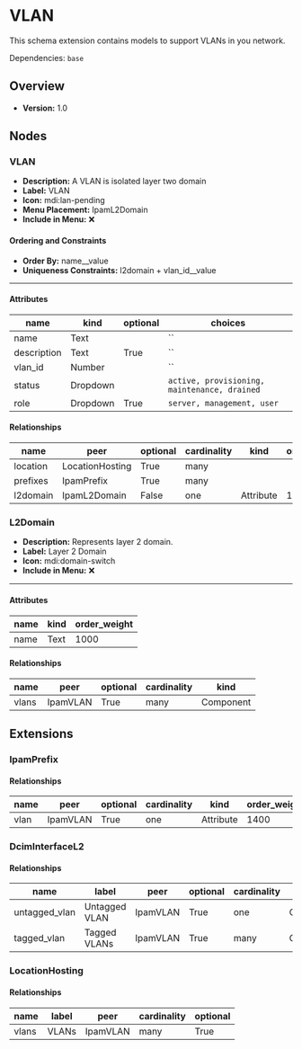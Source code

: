 # VLAN

This schema extension contains models to support VLANs in you network.


Dependencies: `base`
## Overview
- **Version:** 1.0
## Nodes
### **VLAN**
- **Description:** A VLAN is isolated layer two domain
- **Label:** VLAN
- **Icon:** mdi:lan-pending
- **Menu Placement:** IpamL2Domain
- **Include in Menu:** ❌

#### Ordering and Constraints
- **Order By:** name__value
- **Uniqueness Constraints:** l2domain + vlan_id__value
---
#### Attributes
| name | kind | optional | choices |
| ---- | ---- | -------- | ------- |
| name | Text |  | `` |
| description | Text | True | `` |
| vlan_id | Number |  | `` |
| status | Dropdown |  | `active, provisioning, maintenance, drained` |
| role | Dropdown | True | `server, management, user` |

#### Relationships
| name | peer | optional | cardinality | kind | order_weight |
| ---- | ---- | -------- | ----------- | ---- | ------------ |
| location | LocationHosting | True | many |  |  |
| prefixes | IpamPrefix | True | many |  |  |
| l2domain | IpamL2Domain | False | one | Attribute | 1200 |

### **L2Domain**
- **Description:** Represents layer 2 domain.
- **Label:** Layer 2 Domain
- **Icon:** mdi:domain-switch
- **Include in Menu:** ❌
---
#### Attributes
| name | kind | order_weight |
| ---- | ---- | ------------ |
| name | Text | 1000 |

#### Relationships
| name | peer | optional | cardinality | kind |
| ---- | ---- | -------- | ----------- | ---- |
| vlans | IpamVLAN | True | many | Component |

## Extensions
### IpamPrefix
#### Relationships
| name | peer | optional | cardinality | kind | order_weight |
| ---- | ---- | -------- | ----------- | ---- | ------------ |
| vlan | IpamVLAN | True | one | Attribute | 1400 |

### DcimInterfaceL2
#### Relationships
| name | label | peer | optional | cardinality | kind | identifier |
| ---- | ----- | ---- | -------- | ----------- | ---- | ---------- |
| untagged_vlan | Untagged VLAN | IpamVLAN | True | one | Component | interface_l2__untagged_vlan |
| tagged_vlan | Tagged VLANs | IpamVLAN | True | many | Component | interface_l2__tagged_vlan |

### LocationHosting
#### Relationships
| name | label | peer | cardinality | optional |
| ---- | ----- | ---- | ----------- | -------- |
| vlans | VLANs | IpamVLAN | many | True |
